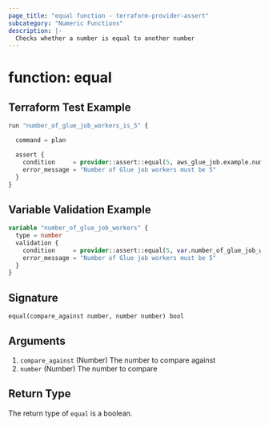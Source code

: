 ```yaml
---
page_title: "equal function - terraform-provider-assert"
subcategory: "Numeric Functions"
description: |-
  Checks whether a number is equal to another number
---
```


# function: equal



## Terraform Test Example

```terraform
run "number_of_glue_job_workers_is_5" {

  command = plan

  assert {
    condition     = provider::assert::equal(5, aws_glue_job.example.number_of_workers)
    error_message = "Number of Glue job workers must be 5"
  }
}
```

## Variable Validation Example

```terraform
variable "number_of_glue_job_workers" {
  type = number
  validation {
    condition     = provider::assert::equal(5, var.number_of_glue_job_workers)
    error_message = "Number of Glue job workers must be 5"
  }
}
```

## Signature

<!-- signature generated by tfplugindocs -->
```text
equal(compare_against number, number number) bool
```

## Arguments

<!-- arguments generated by tfplugindocs -->
1. `compare_against` (Number) The number to compare against
1. `number` (Number) The number to compare


## Return Type

The return type of `equal` is a boolean.
